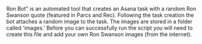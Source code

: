 Ron Bot" is an automated tool that creates an Asana task with a random 
Ron Swanson quote (featured in Parcs and Rec). Following the task creation the 
bot attaches a random image to the task. The images are stored in a folder called 
'images.' Before you can successfully run the script you will need to create this 
file and add your own Ron Swanson images (from the internet).
